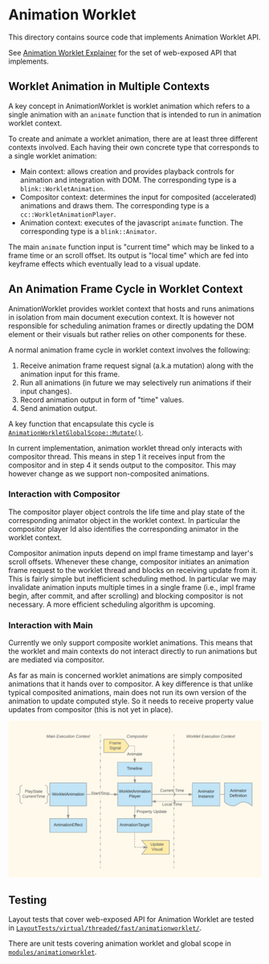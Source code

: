 # Animation Worklet

This directory contains source code that implements Animation Worklet API.

See [Animation Worklet Explainer](https://github.com/WICG/animation-worklet/blob/gh-pages/README.md)
for the set of web-exposed API that implements.


## Worklet Animation in Multiple Contexts

A key concept in AnimationWorklet is  worklet animation which refers to a single animation with an
`animate` function that is intended to run in animation worklet context.

To create and animate a worklet animation, there are at least three different contexts involved.
Each having their own concrete type that corresponds to a single worklet animation:

 * Main context: allows creation and provides playback controls for animation and integration with
   DOM. The corresponding type is a `blink::WorkletAnimation`.
 * Compositor context: determines the input for composited (accelerated) animations and draws them.
   The corresponding type is a `cc::WorkletAnimationPlayer`.
 * Animation context: executes of the javascript `animate` function. The corresponding type is a
   `blink::Animator`.

The main `animate` function input is "current time" which may be linked to a frame time or 
an scroll offset. Its output is "local time" which are fed into keyframe effects which eventually
lead to a visual update.


## An Animation Frame Cycle in Worklet Context

AnimationWorklet provides worklet context that hosts and runs animations in isolation from main
document execution context. It is however not responsible for scheduling animation frames or
directly updating the DOM element or their visuals but rather relies on other components for these.

A normal animation frame cycle in worklet context involves the following:

1. Receive animation frame request signal (a.k.a mutation) along with the animation input for this
   frame.
2. Run all animations (in future we may selectively run animations if their input changes).
3. Record animation output in form of "time" values.
4. Send animation output.

A key function that encapsulate this cycle is [`AnimationWorkletGlobalScope::Mutate()`](./AnimationWorkletGlobalScope.cpp).

In current implementation, animation worklet thread only interacts with compositor thread. This
means in step 1 it receives input from the compositor and in step 4 it sends output to the
compositor. This may however change as we support non-composited animations.

### Interaction with Compositor

The compositor player object controls the life time and play state of the corresponding animator
object in the worklet context. In particular the compositor player Id also identifies the
corresponding animator in the worklet context.

Compositor animation inputs depend on impl frame timestamp and layer's scroll offsets. Whenever
these change, compositor initiates an animation frame request to the worklet thread and blocks on
receiving update from it. This is fairly simple but inefficient scheduling method. In particular we
may invalidate animation inputs multiple times in a single frame (i.e., impl frame begin, after
commit, and after scrolling) and blocking compositor is not necessary. A more efficient scheduling
algorithm is upcoming.


### Interaction with Main

Currently we only support composite worklet animations. This means that the worklet and main
contexts do not interact directly to run animations but are mediated via compositor.

As far as main is concerned worklet animations are simply composited animations that it hands over
to compositor. A key difference is that unlike typical composited animations, main does not run its
own version of the animation to update computed style. So it needs to receive property value
updates from compositor (this is not yet in place).

![Animation Data Flow](./doc/animation-data-flow.png "Animation Data Flow")

## Testing

Layout tests that cover web-exposed API for Animation Worklet are tested in 
[`LayoutTests/virtual/threaded/fast/animationworklet/`](../../../LayoutTests/virtual/threaded/fast/animationworklet/).

There are unit tests covering animation worklet and global scope in [`modules/animationworklet`](.).
